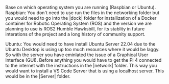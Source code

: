 Base on which operating system you are running (Raspbian or Ubuntu).
Raspbian:
    You don't need to use run the files in the networking folder but you would need to go into the |dock| folder for installization
    of a Docker container for Robotic Operating System (ROS) and the version we are planning to use is ROS2 Humble Hawksbill, 
    for its stablity in future interations of the project and a long history of community support.

Ubuntu:
    You would need to have install Ubuntu Server 22.04 due to the Ubuntu Desktop is using up too much resources where it would be 
    laggy. So with the server you have eminlated the issue of a Graphical User Interface (GUI). Before anything you would have to get the
    PI 4 connected to the internet with the instructions in the |network| folder. This way you would want to install
    a VS Code Server that is using a localhost server. This would be in the |Server| folder.
